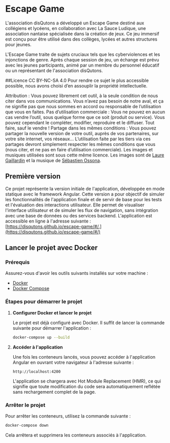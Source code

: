 # Escape Game

L'association disQutons a développé un Escape Game destiné aux collégiens et lycéens, en collaboration avec La Sauce Ludique, une association nantaise spécialisée dans la création de jeux. Ce jeu immersif est conçu pour être utilisé dans des collèges, lycées et autres structures pour jeunes.

L'Escape Game traite de sujets cruciaux tels que les cyberviolences et les injonctions de genre. Après chaque session de jeu, un échange est prévu avec les jeunes participants, animé par un membre du personnel éducatif ou un représentant de l'association disQutons.

##Licence
CC BY-NC-SA 4.0
Pour rendre ce sujet le plus accessible possible, nous avons choisi d’en assouplir la propriété intellectuelle.

Attribution : Vous pouvez librement cet outil, à la seule condition de nous citer dans vos communications. Vous n’avez pas besoin de notre aval, et ça ne signifie pas que nous sommes en accord ou responsable de l’utilisation que vous en faites.
Pas d’utilisation commerciale : Vous ne pouvez en aucun cas vendre l’outil, sous quelque forme que ce soit (produit ou service). Vous pouvez cependant le compléter, modifier, reproduire et le diffuser. Tout faire, sauf le vendre !
Partage dans les mêmes conditions : Vous pouvez partager la nouvelle version de votre outil, auprès de vos partenaires, sur votre site internet, vos réseaux… L’utilisation faite par les tiers via ces partages devront simplement respecter les mêmes conditions que vous (nous citer, et ne pas en faire d’utilisation commerciale).
Les images et musiques utilisées sont sous cette même licence. Les images sont de [Laure Gaillardin](https://lauregaillardin.fr/) et la musique de [Sébastien Ossona](https://www.sebastienossona.com/).

## Première version

Ce projet représente la version initiale de l'application, développée en mode statique avec le framework Angular. Cette version a pour objectif de simuler les fonctionnalités de l'application finale et de servir de base pour les tests et l'évaluation des interactions utilisateur. Elle permet de visualiser l'interface utilisateur et de simuler les flux de navigation, sans intégration avec une base de données ou des services backend. L'application est accessible en ligne à l'adresse suivante : [https://disqutons.github.io/escape-game/#/.](https://disqutons.github.io/escape-game/#/)

## Lancer le projet avec Docker

### Prérequis

Assurez-vous d'avoir les outils suivants installés sur votre machine :
- [Docker](https://www.docker.com/)
- [Docker Compose](https://docs.docker.com/compose/install/)

### Étapes pour démarrer le projet

1. **Configurer Docker et lancer le projet**
   
   Le projet est déjà configuré avec Docker. Il suffit de lancer la commande suivante pour démarrer l'application :

   ```bash
   docker-compose up --build
   ```

2. **Accéder à l'application**

   Une fois les conteneurs lancés, vous pouvez accéder à l'application Angular en ouvrant votre navigateur à l'adresse suivante :

   ```
   http://localhost:4200
   ```

   L'application se chargera avec Hot Module Replacement (HMR), ce qui signifie que toute modification du code sera automatiquement reflétée sans rechargement complet de la page.

### Arrêter le projet

Pour arrêter les conteneurs, utilisez la commande suivante :

```bash
docker-compose down
```

Cela arrêtera et supprimera les conteneurs associés à l'application.
